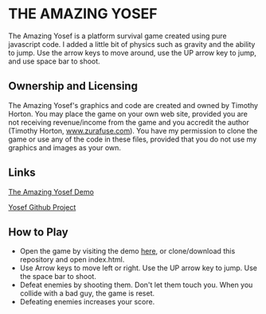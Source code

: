 # THE AMAZING YOSEF

The Amazing Yosef is a platform survival game created using pure javascript code. I added a little bit of physics such as gravity and the ability to jump. Use the arrow keys to move around, use the UP arrow key to jump, and use space bar to shoot.

## Ownership and Licensing

The Amazing Yosef's graphics and code are created and owned by Timothy Horton.
You may place the game on your own web site, provided you are not receiving revenue/income from the game and you accredit the author (Timothy Horton, www.zurafuse.com).
You have my permission to clone the game or use any of the code in these files, provided that you do not use my graphics and images as your own.

## Links

[The Amazing Yosef Demo](http://zurafuse.com/games/yosef/)

[Yosef Github Project](https://github.com/zurafuse/The-Amazing-Yosef)

## How to Play

* Open the game by visiting the demo [here](http://zurafuse.com/games/yosef/), or clone/download this repository and open index.html.
* Use Arrow keys to move left or right. Use the UP arrow key to jump. Use the space bar to shoot.
* Defeat enemies by shooting them. Don't let them touch you. When you collide with a bad guy, the game is reset.
* Defeating enemies increases your score.
